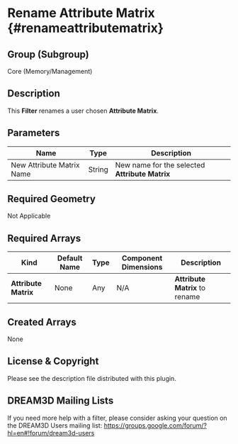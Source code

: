 Rename Attribute Matrix {#renameattributematrix}
=============

## Group (Subgroup) ##
Core (Memory/Management)

## Description ##
This **Filter** renames a user chosen **Attribute Matrix**.

## Parameters ##
| Name | Type | Description |
|------|------| ----------- |
| New Attribute Matrix Name | String | New name for the selected **Attribute Matrix** |

## Required Geometry ##
Not Applicable

## Required Arrays ##
| Kind | Default Name | Type | Component Dimensions | Description |
|------|--------------|-------------|---------|-----|
| **Attribute Matrix** | None | Any | N/A | **Attribute Matrix** to rename |

## Created Arrays ##
None

## License & Copyright ##

Please see the description file distributed with this plugin.

## DREAM3D Mailing Lists ##

If you need more help with a filter, please consider asking your question on the DREAM3D Users mailing list:
https://groups.google.com/forum/?hl=en#!forum/dream3d-users


